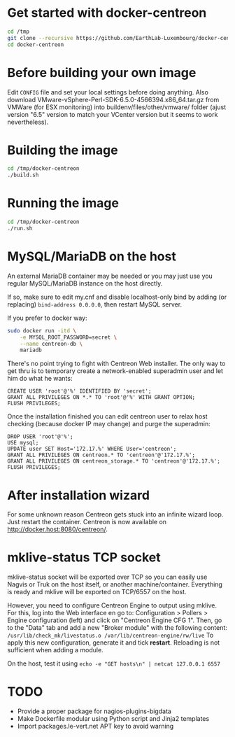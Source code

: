 # Get started with docker-centreon
```bash
cd /tmp
git clone --recursive https://github.com/EarthLab-Luxembourg/docker-centreon.git
cd docker-centreon
```

# Before building your own image

Edit `CONFIG` file and set your local settings before doing anything.
Also download VMware-vSphere-Perl-SDK-6.5.0-4566394.x86\_64.tar.gz from VMWare (for ESX monitoring) into buildenv/files/other/vmware/ folder (ajust version "6.5" version to match your VCenter version but it seems to work nevertheless).

# Building the image
```bash
cd /tmp/docker-centreon
./build.sh
```

# Running the image
```bash
cd /tmp/docker-centreon
./run.sh
```

# MySQL/MariaDB on the host
An external MariaDB container may be needed or you may just use you regular MySQL/MariaDB instance on the host directly.

If so, make sure to edit my.cnf and disable localhost-only bind by adding (or replacing) `bind-address 0.0.0.0`, then restart MySQL server.

If you prefer to docker way:
```bash
sudo docker run -itd \
    -e MYSQL_ROOT_PASSWORD=secret \
    --name centreon-db \
    mariadb
```

There's no point trying to fight with Centreon Web installer.
The only way to get thru is to temporary create a network-enabled superadmin user and let him do what he wants:
```
CREATE USER 'root'@'%' IDENTIFIED BY 'secret';
GRANT ALL PRIVILEGES ON *.* TO 'root'@'%' WITH GRANT OPTION;
FLUSH PRIVILEGES;
```

Once the installation finished you can edit centreon user to relax host checking (because docker IP may change) and purge the superadmin:
```
DROP USER 'root'@'%';
USE mysql;
UPDATE user SET Host='172.17.%' WHERE User='centreon';
GRANT ALL PRIVILEGES ON centreon.* TO 'centreon'@'172.17.%';
GRANT ALL PRIVILEGES ON centreon_storage.* TO 'centreon'@'172.17.%';
FLUSH PRIVILEGES;
```

# After installation wizard

For some unknown reason Centreon gets stuck into an infinite wizard loop. Just restart the container.
Centreon is now available on http://docker.host:8080/centreon/.

# mklive-status TCP socket

mklive-status socket will be exported over TCP so you can easily use Nagvis or Truk on the host itself, or another machine/container.
Everything is ready and mklive will be exported on TCP/6557 on the host.

However, you need to configure Centreon Engine to output using mklive.
For this, log into the Web interface en go to: Configuration > Pollers > Engine configuration (left) and click on "Centreon Engine CFG 1".
Then, go to the "Data" tab and add a new "Broker module" with the following content: `/usr/lib/check_mk/livestatus.o /var/lib/centreon-engine/rw/live`
To apply this new configuration, generate it and tick **restart**. Reloading is not sufficient when adding a module.

On the host, test it using `echo -e "GET hosts\n" | netcat 127.0.0.1 6557`

# TODO

* Provide a proper package for nagios-plugins-bigdata
* Make Dockerfile modular using Python script and Jinja2 templates
* Import packages.le-vert.net APT key to avoid warning
